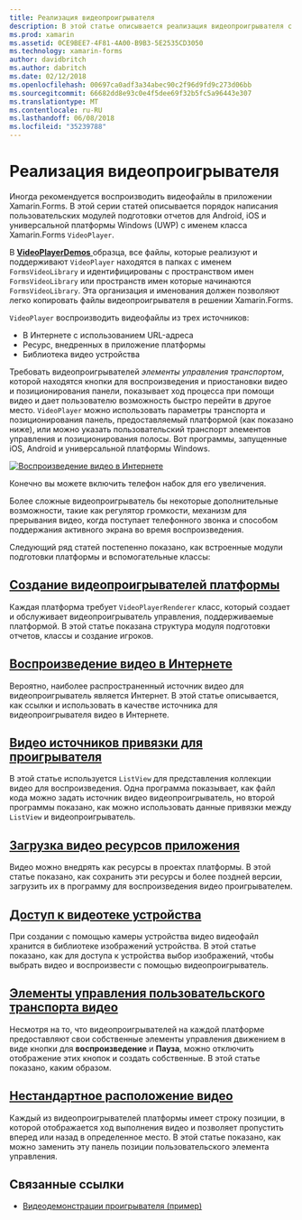 ```yaml
---
title: Реализация видеопроигрывателя
description: В этой статье описывается реализация видеопроигрывателя с помощью Xamarin.Forms.
ms.prod: xamarin
ms.assetid: 0CE9BEE7-4F81-4A00-B9B3-5E2535CD3050
ms.technology: xamarin-forms
author: davidbritch
ms.author: dabritch
ms.date: 02/12/2018
ms.openlocfilehash: 00697ca0adf3a34abec90c2f96d9fd9c273d06bb
ms.sourcegitcommit: 66682dd8e93c0e4f5dee69f32b5fc5a96443e307
ms.translationtype: MT
ms.contentlocale: ru-RU
ms.lasthandoff: 06/08/2018
ms.locfileid: "35239788"
---
```

# <a name="implementing-a-video-player"></a>Реализация видеопроигрывателя

Иногда рекомендуется воспроизводить видеофайлы в приложении Xamarin.Forms. В этой серии статей описывается порядок написания пользовательских модулей подготовки отчетов для Android, iOS и универсальной платформы Windows (UWP) с именем класса Xamarin.Forms `VideoPlayer`.

В [ **VideoPlayerDemos** ](https://developer.xamarin.com/samples/xamarin-forms/customrenderers/VideoPlayerDemos/) образца, все файлы, которые реализуют и поддерживают `VideoPlayer` находятся в папках с именем `FormsVideoLibrary` и идентифицированы с пространством имен `FormsVideoLibrary` или пространств имен которые начинаются `FormsVideoLibrary`. Эта организация и именования должен позволяют легко копировать файлы видеопроигрывателя в решении Xamarin.Forms.

`VideoPlayer` воспроизводить видеофайлы из трех источников:

- В Интернете с использованием URL-адреса
- Ресурс, внедренных в приложение платформы
- Библиотека видео устройства

Требовать видеопроигрывателей *элементы управления транспортом*, которой находятся кнопки для воспроизведения и приостановки видео и позиционирования панели, показывает ход процесса при помощи видео и дает пользователю возможность быстро перейти в другое место. `VideoPlayer` можно использовать параметры транспорта и позиционирования панель, предоставляемый платформой (как показано ниже), или можно указать пользовательский транспорт элементов управления и позиционирования полосы. Вот программы, запущенные iOS, Android и универсальной платформы Windows.

[![Воспроизведение видео в Интернете](web-videos-images/playwebvideo-small.png "воспроизведения видео в Интернете")](web-videos-images/playwebvideo-large.png#lightbox "воспроизведения видео в Интернете")

Конечно вы можете включить телефон набок для его увеличения.

Более сложные видеопроигрыватель бы некоторые дополнительные возможности, такие как регулятор громкости, механизм для прерывания видео, когда поступает телефонного звонка и способом поддержания активного экрана во время воспроизведения.

Следующий ряд статей постепенно показано, как встроенные модули подготовки платформы и вспомогательные классы:

## <a name="creating-the-platform-video-playersplayer-creationmd"></a>[Создание видеопроигрывателей платформы](player-creation.md)

Каждая платформа требует `VideoPlayerRenderer` класс, который создает и обслуживает видеопроигрыватель управления, поддерживаемые платформой. В этой статье показана структура модуля подготовки отчетов, классы и создание игроков.

## <a name="playing-a-web-videoweb-videosmd"></a>[Воспроизведение видео в Интернете](web-videos.md)

Вероятно, наиболее распространенный источник видео для видеопроигрыватель является Интернет. В этой статье описывается, как ссылки и использовать в качестве источника для видеопроигрывателя видео в Интернете.

## <a name="binding-video-sources-to-the-playersource-bindingsmd"></a>[Видео источников привязки для проигрывателя](source-bindings.md)

В этой статье используется `ListView` для представления коллекции видео для воспроизведения. Одна программа показывает, как файл кода можно задать источник видео видеопроигрыватель, но второй программы показано, как можно использовать данные привязки между `ListView` и видеопроигрыватель.

## <a name="loading-application-resource-videosloading-resourcesmd"></a>[Загрузка видео ресурсов приложения](loading-resources.md)

Видео можно внедрять как ресурсы в проектах платформы. В этой статье показано, как сохранить эти ресурсы и более поздней версии, загрузить их в программу для воспроизведения видео проигрывателем.

## <a name="accessing-the-devices-video-libraryaccessing-librarymd"></a>[Доступ к видеотеке устройства](accessing-library.md)

При создании с помощью камеры устройства видео видеофайл хранится в библиотеке изображений устройства. В этой статье показано, как для доступа к устройства выбор изображений, чтобы выбрать видео и воспроизвести с помощью видеопроигрыватель.

## <a name="custom-video-transport-controlscustom-transportmd"></a>[Элементы управления пользовательского транспорта видео](custom-transport.md)

Несмотря на то, что видеопроигрывателей на каждой платформе предоставляют свои собственные элементы управления движением в виде кнопки для **воспроизведение** и **Пауза**, можно отключить отображение этих кнопок и создать собственные. В этой статье показано, каким образом.

## <a name="custom-video-positioningcustom-positioningmd"></a>[Нестандартное расположение видео](custom-positioning.md)

Каждый из видеопроигрывателей платформы имеет строку позиции, в которой отображается ход выполнения видео и позволяет пропустить вперед или назад в определенное место. В этой статье показано, как можно заменить эту панель позиции пользовательского элемента управления.





## <a name="related-links"></a>Связанные ссылки

- [Видеодемонстрации проигрывателя (пример)](https://developer.xamarin.com/samples/xamarin-forms/customrenderers/VideoPlayerDemos/)
